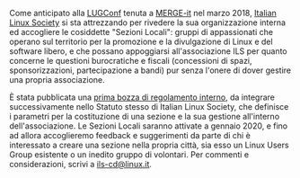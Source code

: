 <!--
.. title: Sezioni Locali: Prima Bozza
.. slug: sezioni-locali-prima-bozza
.. date: 2019-10-30 00:00:00
.. tags: 
.. category: 
.. link: 
.. description: 
.. type: text
.. image_copy: 
.. previewimage:
-->

Come anticipato alla <a href="{% link _posts/2018-03-29-report-lugconf-2018.md %}">LUGConf</a> tenuta a <a rel="nofollow" href="https://merge-it.net/">MERGE-it</a> nel marzo 2018, <a href="/">Italian Linux Society</a> si sta attrezzando per rivedere la sua organizzazione interna ed accogliere le cosiddette "Sezioni Locali": gruppi di appassionati che operano sul territorio per la promozione e la divulgazione di Linux e del software libero, e che possano appoggiarsi all'associazione ILS per quanto concerne le questioni burocratiche e fiscali (concessioni di spazi, sponsorizzazioni, partecipazione a bandi) pur senza l'onere di dover gestire una propria associazione.

È stata pubblicata una <a href="/sezionilocali">prima bozza di regolamento interno</a>, da integrare successivamente nello Statuto stesso di Italian Linux Society, che definisce i parametri per la costituzione di una sezione e la sua gestione all'interno dell'associazione. Le Sezioni Locali saranno attivate a gennaio 2020, e fino ad allora accoglieremo feedback e suggerimenti da parte di chi è interessato a creare una sezione nella propria città, sia esso un Linux Users Group esistente o un inedito gruppo di volontari. Per commenti e considerazioni, scrivi a <a href="mailto:ils-cd@linux.it">ils-cd@linux.it</a>.
